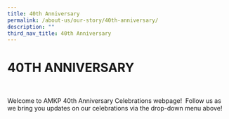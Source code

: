```yaml
---
title: 40th Anniversary
permalink: /about-us/our-story/40th-anniversary/
description: ""
third_nav_title: 40th Anniversary
---
```

# 40TH ANNIVERSARY


 

Welcome to AMKP 40th Anniversary Celebrations webpage!  Follow us as we bring you updates on our celebrations via the drop-down menu above!


